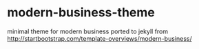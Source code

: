 # modern-business-theme

minimal theme for modern business ported to jekyll from http://startbootstrap.com/template-overviews/modern-business/

